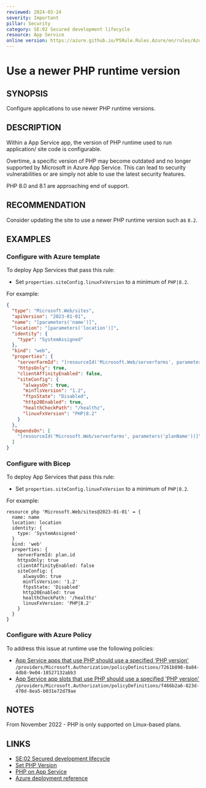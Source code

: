 ```yaml
---
reviewed: 2024-03-24
severity: Important
pillar: Security
category: SE:02 Secured development lifecycle
resource: App Service
online version: https://azure.github.io/PSRule.Rules.Azure/en/rules/Azure.AppService.PHPVersion/
---
```


# Use a newer PHP runtime version

## SYNOPSIS

Configure applications to use newer PHP runtime versions.

## DESCRIPTION

Within a App Service app, the version of PHP runtime used to run application/ site code is configurable.

Overtime, a specific version of PHP may become outdated and no longer supported by Microsoft in Azure App Service.
This can lead to security vulnerabilities or are simply not able to use the latest security features.

PHP 8.0 and 8.1 are approaching end of support.

## RECOMMENDATION

Consider updating the site to use a newer PHP runtime version such as `8.2`.

## EXAMPLES

### Configure with Azure template

To deploy App Services that pass this rule:

- Set `properties.siteConfig.linuxFxVersion` to a minimum of `PHP|8.2`.

For example:

```json
{
  "type": "Microsoft.Web/sites",
  "apiVersion": "2023-01-01",
  "name": "[parameters('name')]",
  "location": "[parameters('location')]",
  "identity": {
    "type": "SystemAssigned"
  },
  "kind": "web",
  "properties": {
    "serverFarmId": "[resourceId('Microsoft.Web/serverfarms', parameters('planName'))]",
    "httpsOnly": true,
    "clientAffinityEnabled": false,
    "siteConfig": {
      "alwaysOn": true,
      "minTlsVersion": "1.2",
      "ftpsState": "Disabled",
      "http20Enabled": true,
      "healthCheckPath": "/healthz",
      "linuxFxVersion": "PHP|8.2"
    }
  },
  "dependsOn": [
    "[resourceId('Microsoft.Web/serverfarms', parameters('planName'))]"
  ]
}
```

### Configure with Bicep

To deploy App Services that pass this rule:

- Set `properties.siteConfig.linuxFxVersion` to a minimum of `PHP|8.2`.

For example:

```bicep
resource php 'Microsoft.Web/sites@2023-01-01' = {
  name: name
  location: location
  identity: {
    type: 'SystemAssigned'
  }
  kind: 'web'
  properties: {
    serverFarmId: plan.id
    httpsOnly: true
    clientAffinityEnabled: false
    siteConfig: {
      alwaysOn: true
      minTlsVersion: '1.2'
      ftpsState: 'Disabled'
      http20Enabled: true
      healthCheckPath: '/healthz'
      linuxFxVersion: 'PHP|8.2'
    }
  }
}
```

### Configure with Azure Policy

To address this issue at runtime use the following policies:

- [App Service apps that use PHP should use a specified 'PHP version'](https://github.com/Azure/azure-policy/blob/master/built-in-policies/policyDefinitions/App%20Service/Webapp_Audit_PHP_Latest.json)
  `/providers/Microsoft.Authorization/policyDefinitions/7261b898-8a84-4db8-9e04-18527132abb3`
- [App Service app slots that use PHP should use a specified 'PHP version'](https://github.com/Azure/azure-policy/blob/master/built-in-policies/policyDefinitions/App%20Service/Webapp_Slot_Audit_PHP_Latest.json)
  `/providers/Microsoft.Authorization/policyDefinitions/f466b2a6-823d-470d-8ea5-b031e72d79ae`

## NOTES

From November 2022 - PHP is only supported on Linux-based plans.

## LINKS

- [SE:02 Secured development lifecycle](https://learn.microsoft.com/azure/well-architected/security/secure-development-lifecycle)
- [Set PHP Version](https://learn.microsoft.com/azure/app-service/configure-language-php?pivots=platform-linux#set-php-version)
- [PHP on App Service](https://github.com/Azure/app-service-linux-docs/blob/master/Runtime_Support/php_support.md)
- [Azure deployment reference](https://learn.microsoft.com/azure/templates/microsoft.web/sites)
